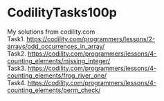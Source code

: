 # CodilityTasks100p
My solutions from codility.com<br>
Task1. https://codility.com/programmers/lessons/2-arrays/odd_occurrences_in_array/<br>
Task2. https://codility.com/programmers/lessons/4-counting_elements/missing_integer/<br>
Task3. https://codility.com/programmers/lessons/4-counting_elements/frog_river_one/<br>
Task4. https://codility.com/programmers/lessons/4-counting_elements/perm_check/
